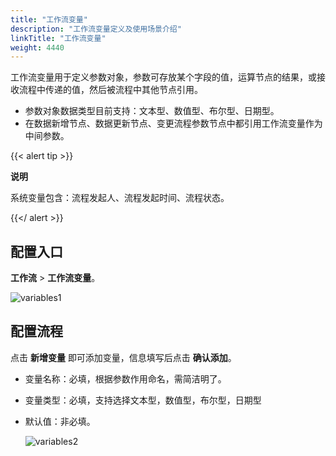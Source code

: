 ```yaml
---
title: "工作流变量"
description: "工作流变量定义及使用场景介绍"
linkTitle: "工作流变量"
weight: 4440
---
```


工作流变量用于定义参数对象，参数可存放某个字段的值，运算节点的结果，或接收流程中传递的值，然后被流程中其他节点引用。

- 参数对象数据类型目前支持：文本型、数值型、布尔型、日期型。
- 在数据新增节点、数据更新节点、变更流程参数节点中都引用工作流变量作为中间参数。


{{< alert tip >}}

**说明**

系统变量包含：流程发起人、流程发起时间、流程状态。

{{</ alert >}}

## 配置入口

**工作流** > **工作流变量**。

![variables1](/images/manual/workflow/variables1.png)

## 配置流程

点击 **新增变量** 即可添加变量，信息填写后点击 **确认添加**。

- 变量名称：必填，根据参数作用命名，需简洁明了。

- 变量类型：必填，支持选择文本型，数值型，布尔型，日期型

- 默认值：非必填。

  ![variables2](/images/manual/workflow/variables2.png)
